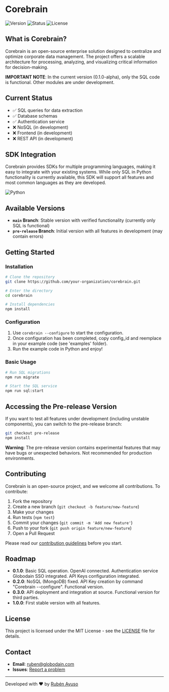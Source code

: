# Corebrain

![Version](https://img.shields.io/badge/version-0.1.0-blue)
![Status](https://img.shields.io/badge/status-alpha-orange)
![License](https://img.shields.io/badge/license-MIT-green)

## What is Corebrain?

Corebrain is an open-source enterprise solution designed to centralize and optimize corporate data management. The project offers a scalable architecture for processing, analyzing, and visualizing critical information for decision-making.

**IMPORTANT NOTE**: In the current version (0.1.0-alpha), only the SQL code is functional. Other modules are under development.

## Current Status

- ✅ SQL queries for data extraction
- ✅ Database schemas
- ✅ Authentication service
- ❌ NoSQL (in development)
- ❌ Frontend (in development)
- ❌ REST API (in development)

## SDK Integration
Corebrain provides SDKs for multiple programming languages, making it easy to integrate with your existing systems. While only SQL in Python functionality is currently available, this SDK will support all features and most common languages as they are developed.

![Python](https://img.shields.io/badge/python-3.8%20%7C%203.9%20%7C%203.10-blue)

## Available Versions

- **`main` Branch**: Stable version with verified functionality (currently only SQL is functional)
- **`pre-release` Branch**: Initial version with all features in development (may contain errors)

## Getting Started

### Installation

```bash
# Clone the repository
git clone https://github.com/your-organization/corebrain.git

# Enter the directory
cd corebrain

# Install dependencies
npm install
```

### Configuration

1. Use `corebrain --configure` to start the configuration.
2. Once configuration has been completed, copy config_id and reemplace in your example code (see 'examples' folder).
3. Run the example code in Python and enjoy!

### Basic Usage

```bash
# Run SQL migrations
npm run migrate

# Start the SQL service
npm run sql:start
```

## Accessing the Pre-release Version

If you want to test all features under development (including unstable components), you can switch to the pre-release branch:

```bash
git checkout pre-release
npm install
```

**Warning**: The pre-release version contains experimental features that may have bugs or unexpected behaviors. Not recommended for production environments.

## Contributing

Corebrain is an open-source project, and we welcome all contributions. To contribute:

1. Fork the repository
2. Create a new branch (`git checkout -b feature/new-feature`)
3. Make your changes
4. Run tests (`npm test`)
5. Commit your changes (`git commit -m 'Add new feature'`)
6. Push to your fork (`git push origin feature/new-feature`)
7. Open a Pull Request

Please read our [contribution guidelines](CONTRIBUTING.md) before you start.

## Roadmap

- **0.1.0**: Basic SQL operation. OpenAI connected. Authentication service Globodain SSO integrated. API Keys configuration integrated. 
- **0.2.0**: NoSQL (MongoDB) fixed. API Key creation by command "Corebrain --configure". Functional version.
- **0.3.0**: API deployment and integration at source. Functional version for third parties.
- **1.0.0**: First stable version with all features.

## License

This project is licensed under the MIT License - see the [LICENSE](LICENSE) file for details.

## Contact

- **Email**: [ruben@globodain.com](mailto:ruben@globodain.com)
- **Issues**: [Report a problem](https://github.com/ceoweggo/corebrain/issues)

---

Developed with ❤️ by [Rubén Ayuso](https://github.com/ceoweggo)
